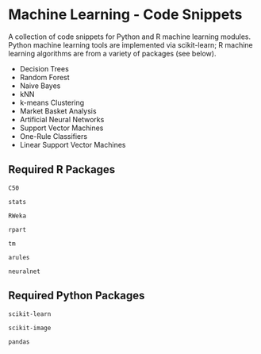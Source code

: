 # Machine Learning - Code Snippets
A collection of code snippets for Python and R machine learning modules. Python machine learning tools are implemented via scikit-learn; R machine learning algorithms are from a variety of packages (see below).

* Decision Trees
* Random Forest
* Naive Bayes
* kNN
* k-means Clustering
* Market Basket Analysis
* Artificial Neural Networks
* Support Vector Machines
* One-Rule Classifiers
* Linear Support Vector Machines

## Required R Packages
`C50`

`stats`

`RWeka`

`rpart`

`tm`

`arules`

`neuralnet`

## Required Python Packages

`scikit-learn`

`scikit-image`

`pandas`
